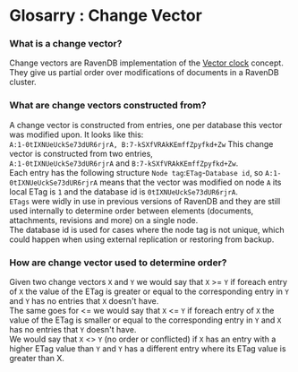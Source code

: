 ﻿# Glosarry : Change Vector

### What is a change vector?
Change vectors are RavenDB implementation of the [Vector clock](https://en.wikipedia.org/wiki/Vector_clock) concept.
They give us partial order over modifications of documents in a RavenDB cluster.

### What are change vectors constructed from?
A change vector is constructed from entries, one per database this vector was modified upon.
It looks like this:  
`A:1-0tIXNUeUckSe73dUR6rjrA, B:7-kSXfVRAkKEmffZpyfkd+Zw`
This change vector is constructed from two entries,  
`A:1-0tIXNUeUckSe73dUR6rjrA` and `B:7-kSXfVRAkKEmffZpyfkd+Zw`.  
Each entry has the following structure `Node tag`:`ETag`-`Database id`, so `A:1-0tIXNUeUckSe73dUR6rjrA` means that
the vector was modified on node `A` its local ETag is `1` and the database id is `0tIXNUeUckSe73dUR6rjrA`.  
`ETags` were widly in use in previous versions of RavenDB and they are still used internally to determine order between elements (documents, attachments, revisions and more) on a single node.  
The database id is used for cases where the node tag is not unique, which could happen when using external replication or restoring from backup.

### How are change vector used to determine order?
Given two change vectors `X` and `Y` we would say that `X` >= `Y` if foreach entry of `X` the value of the ETag is greater or equal to the corresponding entry in `Y` and `Y` has no entries that `X` doesn't have.  
The same goes for <= we would say that `X` <= `Y` if foreach entry of `X` the value of the ETag is smaller or equal to the corresponding entry in `Y` and `X` has no entries that `Y` doesn't have.  
We would say that `X` <> `Y` (no order or conflicted) if `X` has an entry with a higher ETag value than `Y` and `Y` has a different entry where its ETag value is greater than X.
